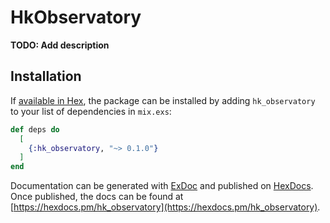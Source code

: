 # HkObservatory

**TODO: Add description**

## Installation

If [available in Hex](https://hex.pm/docs/publish), the package can be installed
by adding `hk_observatory` to your list of dependencies in `mix.exs`:

```elixir
def deps do
  [
    {:hk_observatory, "~> 0.1.0"}
  ]
end
```

Documentation can be generated with [ExDoc](https://github.com/elixir-lang/ex_doc)
and published on [HexDocs](https://hexdocs.pm). Once published, the docs can
be found at [https://hexdocs.pm/hk_observatory](https://hexdocs.pm/hk_observatory).

